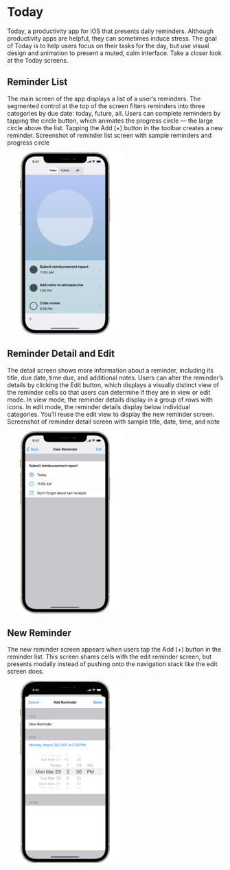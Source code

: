 # Today

Today, a productivity app for iOS that presents daily reminders. Although productivity apps are helpful, they can sometimes induce stress. The goal of Today is to help users focus on their tasks for the day, but use visual design and animation to present a muted, calm interface. Take a closer look at the Today screens.

## Reminder List

The main screen of the app displays a list of a user’s reminders. The segmented control at the top of the screen filters reminders into three categories by due date: today, future, all. Users can complete reminders by tapping the circle button, which animates the progress circle — the large circle above the list. Tapping the Add (+) button in the toolbar creates a new reminder.
Screenshot of reminder list screen with sample reminders and progress circle

<img src="https://github.com/lgreydev/Today/blob/main/Screenshots/screen-003.png" width="270">

## Reminder Detail and Edit

The detail screen shows more information about a reminder, including its title, due date, time due, and additional notes. Users can alter the reminder’s details by clicking the Edit button, which displays a visually distinct view of the reminder cells so that users can determine if they are in view or edit mode. In view mode, the reminder details display in a group of rows with icons. In edit mode, the reminder details display below individual categories. You’ll reuse the edit view to display the new reminder screen.
Screenshot of reminder detail screen with sample title, date, time, and note

<img src="https://github.com/lgreydev/Today/blob/main/Screenshots/screen-002.png" width="270">


## New Reminder

The new reminder screen appears when users tap the Add (+) button in the reminder list. This screen shares cells with the edit reminder screen, but presents modally instead of pushing onto the navigation stack like the edit screen does.

<img src="https://github.com/lgreydev/Today/blob/main/Screenshots/screen-001.png" width="270">


